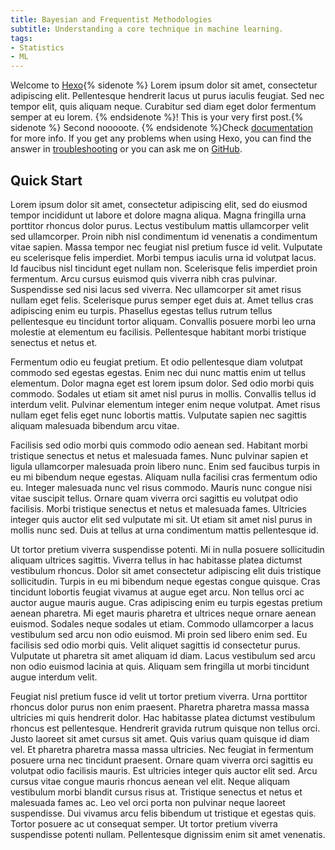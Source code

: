 ```yaml
---
title: Bayesian and Frequentist Methodologies
subtitle: Understanding a core technique in machine learning.
tags:
- Statistics
- ML
---
```

Welcome to [Hexo](https://hexo.io/){% sidenote %}
Lorem ipsum dolor sit amet, consectetur adipiscing elit. Pellentesque hendrerit lacus ut purus iaculis feugiat. Sed nec tempor elit, quis aliquam neque. Curabitur sed diam eget dolor fermentum semper at eu lorem.
{% endsidenote %}! This is your very first post.{% sidenote %}
Second nooooote.
{% endsidenote %}Check [documentation](https://hexo.io/docs/) for more info. If you get any problems when using Hexo, you can find the answer in [troubleshooting](https://hexo.io/docs/troubleshooting.html) or you can ask me on [GitHub](https://github.com/hexojs/hexo/issues).


## Quick Start
Lorem ipsum dolor sit amet, consectetur adipiscing elit, sed do eiusmod tempor incididunt ut labore et dolore magna aliqua. Magna fringilla urna porttitor rhoncus dolor purus. Lectus vestibulum mattis ullamcorper velit sed ullamcorper. Proin nibh nisl condimentum id venenatis a condimentum vitae sapien. Massa tempor nec feugiat nisl pretium fusce id velit. Vulputate eu scelerisque felis imperdiet. Morbi tempus iaculis urna id volutpat lacus. Id faucibus nisl tincidunt eget nullam non. Scelerisque felis imperdiet proin fermentum. Arcu cursus euismod quis viverra nibh cras pulvinar. Suspendisse sed nisi lacus sed viverra. Nec ullamcorper sit amet risus nullam eget felis. Scelerisque purus semper eget duis at. Amet tellus cras adipiscing enim eu turpis. Phasellus egestas tellus rutrum tellus pellentesque eu tincidunt tortor aliquam. Convallis posuere morbi leo urna molestie at elementum eu facilisis. Pellentesque habitant morbi tristique senectus et netus et.

Fermentum odio eu feugiat pretium. Et odio pellentesque diam volutpat commodo sed egestas egestas. Enim nec dui nunc mattis enim ut tellus elementum. Dolor magna eget est lorem ipsum dolor. Sed odio morbi quis commodo. Sodales ut etiam sit amet nisl purus in mollis. Convallis tellus id interdum velit. Pulvinar elementum integer enim neque volutpat. Amet risus nullam eget felis eget nunc lobortis mattis. Vulputate sapien nec sagittis aliquam malesuada bibendum arcu vitae.

Facilisis sed odio morbi quis commodo odio aenean sed. Habitant morbi tristique senectus et netus et malesuada fames. Nunc pulvinar sapien et ligula ullamcorper malesuada proin libero nunc. Enim sed faucibus turpis in eu mi bibendum neque egestas. Aliquam nulla facilisi cras fermentum odio eu. Integer malesuada nunc vel risus commodo. Mauris nunc congue nisi vitae suscipit tellus. Ornare quam viverra orci sagittis eu volutpat odio facilisis. Morbi tristique senectus et netus et malesuada fames. Ultricies integer quis auctor elit sed vulputate mi sit. Ut etiam sit amet nisl purus in mollis nunc sed. Duis at tellus at urna condimentum mattis pellentesque id.

Ut tortor pretium viverra suspendisse potenti. Mi in nulla posuere sollicitudin aliquam ultrices sagittis. Viverra tellus in hac habitasse platea dictumst vestibulum rhoncus. Dolor sit amet consectetur adipiscing elit duis tristique sollicitudin. Turpis in eu mi bibendum neque egestas congue quisque. Cras tincidunt lobortis feugiat vivamus at augue eget arcu. Non tellus orci ac auctor augue mauris augue. Cras adipiscing enim eu turpis egestas pretium aenean pharetra. Mi eget mauris pharetra et ultrices neque ornare aenean euismod. Sodales neque sodales ut etiam. Commodo ullamcorper a lacus vestibulum sed arcu non odio euismod. Mi proin sed libero enim sed. Eu facilisis sed odio morbi quis. Velit aliquet sagittis id consectetur purus. Vulputate ut pharetra sit amet aliquam id diam. Lacus vestibulum sed arcu non odio euismod lacinia at quis. Aliquam sem fringilla ut morbi tincidunt augue interdum velit.

Feugiat nisl pretium fusce id velit ut tortor pretium viverra. Urna porttitor rhoncus dolor purus non enim praesent. Pharetra pharetra massa massa ultricies mi quis hendrerit dolor. Hac habitasse platea dictumst vestibulum rhoncus est pellentesque. Hendrerit gravida rutrum quisque non tellus orci. Justo laoreet sit amet cursus sit amet. Quis varius quam quisque id diam vel. Et pharetra pharetra massa massa ultricies. Nec feugiat in fermentum posuere urna nec tincidunt praesent. Ornare quam viverra orci sagittis eu volutpat odio facilisis mauris. Est ultricies integer quis auctor elit sed. Arcu cursus vitae congue mauris rhoncus aenean vel elit. Neque aliquam vestibulum morbi blandit cursus risus at. Tristique senectus et netus et malesuada fames ac. Leo vel orci porta non pulvinar neque laoreet suspendisse. Dui vivamus arcu felis bibendum ut tristique et egestas quis. Tortor posuere ac ut consequat semper. Ut tortor pretium viverra suspendisse potenti nullam. Pellentesque dignissim enim sit amet venenatis.
